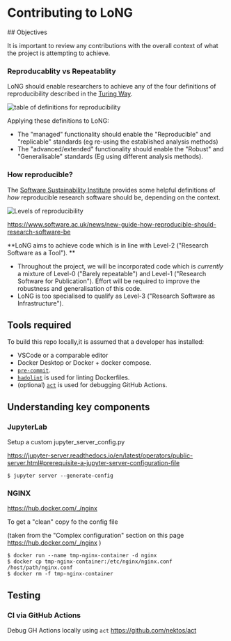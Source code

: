 # Contributing to LoNG

## Objectives

It is important to review any contributions with the overall context of what the project is attempting to achieve.

### Reproducablity vs Repeatablity

LoNG should enable researchers to achieve any of the four definitions of reproducibility described in the [Turing Way](https://the-turing-way.netlify.app/reproducible-research/overview/overview-definitions.html#table-of-definitions-for-reproducibility).

![table of definitions for reproducibility](https://the-turing-way.netlify.app/_images/reproducible-matrix.jpg "Table of definitions for reproducibility")

Applying these definitions to LoNG:

- The "managed" functionality should enable the "Reproducible" and "replicable" standards (eg re-using the established analysis methods)
- The "advanced/extended" functionality should enable the "Robust" and "Generalisable" standards (Eg using different analysis methods).


### How reproducible?

The [Software Sustainability Institute](https://www.software.ac.uk) provides some helpful definitions of _how_ reproducible research software should be, depending on the context.

![Levels of reproducibility](https://www.software.ac.uk/sites/default/files/reproducibility-circle.png)

https://www.software.ac.uk/news/new-guide-how-reproducible-should-research-software-be

**LoNG aims to achieve code which is in line with Level-2 ("Research Software as a Tool").
**

- Throughout the project, we will be incorporated code which is _currently_ a mixture of Level-0 ("Barely repeatable") and Level-1 ("Research Software for Publication"). Effort will be required to improve the robustness and generalisation of this code.
- LoNG is too specialised to qualify as Level-3 ("Research Software as Infrastructure").


## Tools required

To build this repo locally,it is assumed that a developer has installed:

- VSCode or a comparable editor
- Docker Desktop or Docker + docker compose.
- [`pre-commit`](https://pre-commit.com/).
- [`hadolint`](https://hadolint.github.io/hadolint/) is used for linting Dockerfiles.
- (optional) [`act`](https://github.com/nektos/act) is used for debugging GitHub Actions.

## Understanding key components

### JupyterLab

Setup a custom jupyter_server_config.py

https://jupyter-server.readthedocs.io/en/latest/operators/public-server.html#prerequisite-a-jupyter-server-configuration-file

```
$ jupyter server --generate-config
```

### NGINX

https://hub.docker.com/_/nginx

To get a "clean" copy fo the config file

(taken from the "Complex configuration" section on this page https://hub.docker.com/_/nginx )

```
$ docker run --name tmp-nginx-container -d nginx
$ docker cp tmp-nginx-container:/etc/nginx/nginx.conf /host/path/nginx.conf
$ docker rm -f tmp-nginx-container
```

## Testing

### CI via GitHub Actions

Debug GH Actions locally using `act` https://github.com/nektos/act
